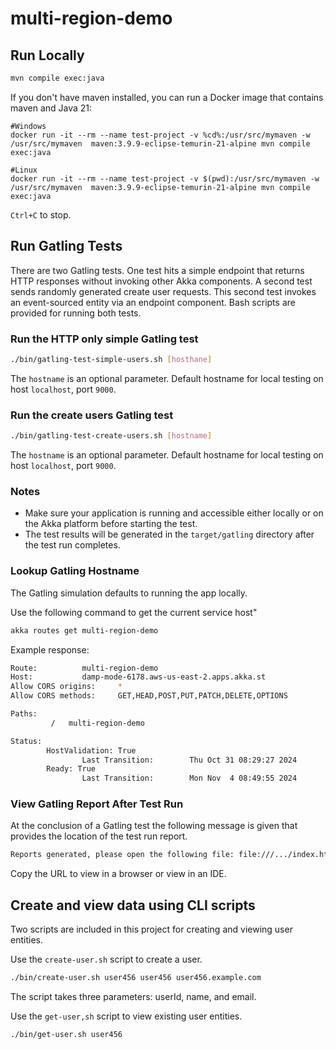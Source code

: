 # multi-region-demo

## Run Locally

```bash
mvn compile exec:java
```

If you don't have maven installed, you can run a Docker image that contains maven and Java 21:
```
#Windows
docker run -it --rm --name test-project -v %cd%:/usr/src/mymaven -w /usr/src/mymaven  maven:3.9.9-eclipse-temurin-21-alpine mvn compile exec:java

#Linux
docker run -it --rm --name test-project -v $(pwd):/usr/src/mymaven -w /usr/src/mymaven  maven:3.9.9-eclipse-temurin-21-alpine mvn compile exec:java
```

`Ctrl+C` to stop.

## Run Gatling Tests

There are two Gatling tests. One test hits a simple endpoint that returns HTTP responses without invoking other Akka components.
A second test sends randomly generated create user requests. This second test invokes an event-sourced entity via an endpoint component.
Bash scripts are provided for running both tests.

### Run the HTTP only simple Gatling test

```bash
./bin/gatling-test-simple-users.sh [hosthane]
```

The `hostname` is an optional parameter. Default hostname for local testing on host `localhost`, port `9000`.

### Run the create users Gatling test

```bash
./bin/gatling-test-create-users.sh [hostname]
```

The `hostname` is an optional parameter. Default hostname for local testing on host `localhost`, port `9000`.

### Notes

- Make sure your application is running and accessible either locally or on the Akka platform before starting the test.
- The test results will be generated in the `target/gatling` directory after the test run completes.

### Lookup Gatling Hostname

The Gatling simulation defaults to running the app locally.

Use the following command to get the current service host"

```bash
akka routes get multi-region-demo
```

Example response:

```bash
Route:          multi-region-demo
Host:           damp-mode-6178.aws-us-east-2.apps.akka.st
Allow CORS origins:     *
Allow CORS methods:     GET,HEAD,POST,PUT,PATCH,DELETE,OPTIONS

Paths:
         /   multi-region-demo

Status:
        HostValidation: True
                Last Transition:        Thu Oct 31 08:29:27 2024
        Ready: True
                Last Transition:        Mon Nov  4 08:49:55 2024
```

### View Gatling Report After Test Run

At the conclusion of a Gatling test the following message is given that provides the location of the test run report.

```bash
Reports generated, please open the following file: file:///.../index.html
```

Copy the URL to view in a browser or view in an IDE.

## Create and view data using CLI scripts

Two scripts are included in this project for creating and viewing user entities.

Use the `create-user.sh` script to create a user.

```bash
./bin/create-user.sh user456 user456 user456.example.com
```

The script takes three parameters: userId, name, and email.

Use the `get-user,sh` script to view existing user entities.

```bash
./bin/get-user.sh user456
```
